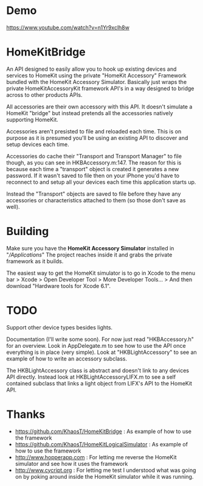 Demo
=============
https://www.youtube.com/watch?v=n1Yr9xclh8w




HomeKitBridge
=============

An API designed to easily allow you to hook up existing devices and services to HomeKit using the private "HomeKit Accessory" Framework bundled with the HomeKit Accessory Simulator.
Basically just wraps the private HomeKitAccessoryKit framework API's in a way designed to bridge across to other products APIs.

All accessories are their own accessory with this API. It doesn't simulate a HomeKit "bridge" but instead pretends all the accessories natively supporting HomeKit.

Accessories aren't presisted to file and reloaded each time. This is on purpose as it is presumed you'll be using an existing API to discover and setup devices each time.

Accessories do cache their "Transport and Transport Manager" to file though, as you can see in HKBAccessory.m:147.  The reason for this is because each time a "transport" object is created it generates a new password. If it wasn't saved to file then on your iPhone you'd have to reconnect to and setup all your devices each time this application starts up.

Instead the "Transport" objects are saved to file before they have any accessories or characteristics attached to them (so those don't save as well).



Building
=============

Make sure you have the **HomeKit Accessory Simulator** installed in "*/Applications*"
The project reaches inside it and grabs the private framework as it builds.

The easiest way to get the HomeKit simulator is to go in Xcode to the menu bar > Xcode > Open Developer Tool > More Developer Tools... > And then download "Hardware tools for Xcode 6.1".



TODO
=============
Support other device types besides lights.

Documentation (I'll write some soon).
For now just read "HKBAccessory.h" for an overview. Look in AppDelegate.m to see how to use the API once everything is in place (very simple). Look at "HKBLightAccessory" to see an example of how to write an accessory subclass.

The HKBLightAccessory class is abstract and doesn't link to any devices API directly. Instead look at HKBLightAccessoryLIFX.m to see a self contained subclass that links a light object from LIFX's API to the HomeKit API.



Thanks
=============

 - https://github.com/KhaosT/HomeKitBridge : As example of how to use the framework
 - https://github.com/KhaosT/HomeKitLogicalSimulator : As example of how to use the framework
 - http://www.hopperapp.com : For letting me reverse the HomeKit simulator and see how it uses the framework
 - http://www.cycript.org : For letting me test I understood what was going on by poking around inside the HomeKit simulator while it was running.

